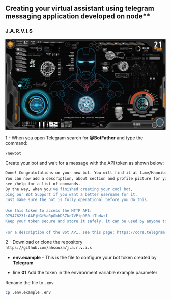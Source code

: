 ## Creating your virtual assistant using telegram messaging application developed on node**

### J.A.R.V.I.S
![alt text](/assets/jarvis.jpg)


1 - When you open Telegram search for **@BotFather** and type the command:

```sh
/newbot
```

Create your bot and wait for a message with the API token as shown below:

```sh
Done! Congratulations on your new bot. You will find it at t.me/HannibalChatBot. 
You can now add a description, about section and profile picture for your bot, 
see /help for a list of commands. 
By the way, when you've finished creating your cool bot, 
ping our Bot Support if you want a better username for it. 
Just make sure the bot is fully operational before you do this.

Use this token to access the HTTP API:
979476231:AAEjHGfVaRpGkhDSZkc7VPip980-iTudwtI
Keep your token secure and store it safely, it can be used by anyone to control your bot.

For a description of the Bot API, see this page: https://core.telegram.org/bots/api
```

2 - Download or clone the repository `https://github.com/ahsouza/j.a.r.v.i.s` 

*   **env.example** - This is the file to configure your bot token created by **Telegram**
    
  *   line **01** Add the token in the environment variable example parameter

  Rename the file to `.env`

  ```sh
cp .env.example .env
  ```